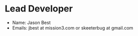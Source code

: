 # Lead Developer #

  * Name: Jason Best
  * Emails: jbest at mission3.com or skeeterbug at gmail.com